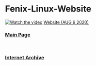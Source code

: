 # Fenix-Linux-Website

[![Watch the video](https://img.youtube.com/vi/yPez6HjTMWE/maxresdefault.jpg)](https://youtu.be/yPez6HjTMWE)
<a href="https://www.youtube.com/watch?v=yPez6HjTMWE">Website (AUG 9 2020)</a><br>

 <h3><a href="https://fenixlinux.com/">Main Page</a></h3><br>
 <h3><a href="https://web.archive.org/web/2020*/fenixlinux.com">Internet Archive</a></h3><br>
